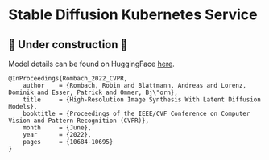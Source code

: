
# Stable Diffusion Kubernetes Service

🚧 Under construction 🚧
---

Model details can be found on HuggingFace [here](https://huggingface.co/runwayml/stable-diffusion-v1-5).
```
@InProceedings{Rombach_2022_CVPR,
    author    = {Rombach, Robin and Blattmann, Andreas and Lorenz, Dominik and Esser, Patrick and Ommer, Bj\"orn},
    title     = {High-Resolution Image Synthesis With Latent Diffusion Models},
    booktitle = {Proceedings of the IEEE/CVF Conference on Computer Vision and Pattern Recognition (CVPR)},
    month     = {June},
    year      = {2022},
    pages     = {10684-10695}
}
```
